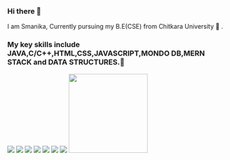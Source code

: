 ### Hi there 👋

<!--
**Smanika/Smanika** is a ✨ _special_ ✨ repository because its `README.md` (this file) appears on your GitHub profile. --->

I am Smanika, Currently pursuing my B.E(CSE) from Chitkara University :school: .
### My key skills include JAVA,C/C++,HTML,CSS,JAVASCRIPT,MONDO DB,MERN STACK and DATA STRUCTURES.🚀
<img src="https://img.shields.io/badge/C-00599C?style=for-the-badge&logo=c&logoColor=white" />
<img src="https://img.shields.io/badge/C%2B%2B-00599C?style=for-the-badge&logo=c%2B%2B&logoColor=white" />
<img src="https://img.shields.io/badge/HTML5-E34F26?style=for-the-badge&logo=html5&logoColor=white" />
<img src="https://img.shields.io/badge/CSS3-1572B6?style=for-the-badge&logo=css3&logoColor=white" />
<img src="https://img.shields.io/badge/Java-ED8B00?style=for-the-badge&logo=java&logoColor=white" />
<img src="https://img.shields.io/badge/MySQL-005C84?style=for-the-badge&logo=mysql&logoColor=white" />
<img src="https://img.shields.io/badge/Adobe%20XD-470137?style=for-the-badge&logo=Adobe%20XD&logoColor=#FF61F6" />




<img height="180em" src="![Smanika's GitHub stats](https://github-readme-stats.vercel.app/api?username=Smanika&hide=contribs,prs)"/>
